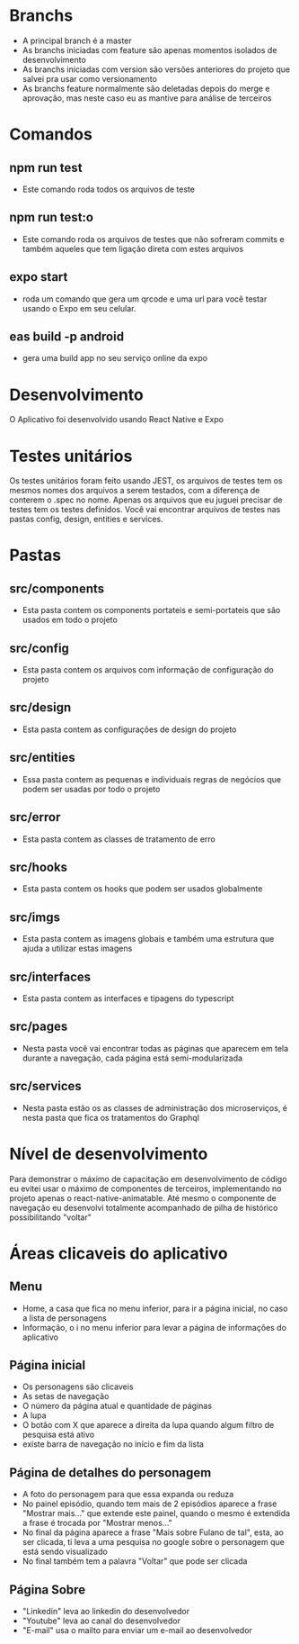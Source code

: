 # Branchs

- A principal branch é a master
- As branchs iniciadas com feature são apenas momentos isolados de desenvolvimento
- As branchs iniciadas com version são versões anteriores do projeto que salvei pra usar como versionamento
- As branchs feature normalmente são deletadas depois do merge e aprovação, mas neste caso eu as mantive para análise de terceiros 

# Comandos

## npm run test
- Este comando roda todos os arquivos de teste

## npm run test:o
- Este comando roda os arquivos de testes que não sofreram commits e também aqueles que tem ligação direta com estes arquivos

## expo start
- roda um comando que gera um qrcode e uma url para você testar usando o Expo em seu celular.

## eas build -p android
- gera uma build app no seu serviço online da expo

# Desenvolvimento

O Aplicativo foi desenvolvido usando React Native e Expo

# Testes unitários

Os testes unitários foram feito usando JEST, os arquivos de testes tem os mesmos nomes dos arquivos a serem testados, com a diferença de conterem o .spec no nome.
Apenas os arquivos que eu juguei precisar de testes tem os testes definidos.
Você vai encontrar arquivos de testes nas pastas config, design, entities e services.

# Pastas

## src/components
- Esta pasta contem os components portateis e semi-portateis que são usados em todo o projeto

## src/config
- Esta pasta contem os arquivos com informação de configuração do projeto

## src/design
- Esta pasta contem as configurações de design do projeto

## src/entities
- Essa pasta contem as pequenas e individuais regras de negócios que podem ser usadas por todo o projeto

## src/error
- Esta pasta contem as classes de tratamento de erro

## src/hooks
- Esta pasta contem os hooks que podem ser usados globalmente

## src/imgs
- Esta pasta contem as imagens globais e também uma estrutura que ajuda a utilizar estas imagens

## src/interfaces
- Esta pasta contem as interfaces e tipagens do typescript

## src/pages
- Nesta pasta você vai encontrar todas as páginas que aparecem em tela durante a navegação, cada página está semi-modularizada

## src/services
- Nesta pasta estão os as classes de administração dos microserviços, é nesta pasta que fica os tratamentos do Graphql

# Nível de desenvolvimento

Para demonstrar o máximo de capacitação em desenvolvimento de código eu evitei usar o máximo de componentes de terceiros, implementando no projeto apenas o react-native-animatable.
Até mesmo o componente de navegação eu desenvolvi totalmente acompanhado de pilha de histórico possibilitando "voltar"

# Áreas clicaveis do aplicativo

## Menu

- Home, a casa que fica no menu inferior, para ir a página inicial, no caso a lista de personagens
- Informação, o i no menu inferior para levar a página de informações do aplicativo

## Página inicial

- Os personagens são clicaveis
- As setas de navegação
- O número da página atual e quantidade de páginas
- A lupa
- O botão com X que aparece a direita da lupa quando algum filtro de pesquisa está ativo
- existe barra de navegação no início e fim da lista

## Página de detalhes do personagem

- A foto do personagem para que essa expanda ou reduza
- No painel episódio, quando tem mais de 2 episódios aparece a frase "Mostrar mais..." que extende este painel, quando o mesmo é extendida a frase é trocada por "Mostrar menos..."
- No final da página aparece a frase "Mais sobre Fulano de tal", esta, ao ser clicada, ti leva a uma pesquisa no google sobre o personagem que está sendo visualizado
- No final também tem a palavra "Voltar" que pode ser clicada

## Página Sobre
- "Linkedin" leva ao linkedin do desenvolvedor
- "Youtube" leva ao canal do desenvolvedor
- "E-mail" usa o mailto para enviar um e-mail ao desenvolvedor